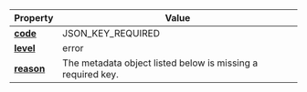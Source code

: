 | Property | Value |
|----------|--------|
| [**code**](/en/latest/reference/schema/meta/defs/code) | JSON_KEY_REQUIRED |
| [**level**](/en/latest/reference/schema/meta/defs/level) | error |
| [**reason**](/en/latest/reference/schema/meta/defs/reason) | The metadata object listed below is missing a required key. |